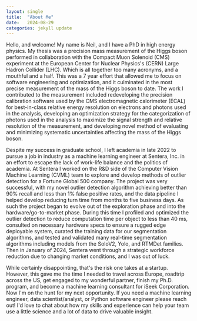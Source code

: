 ```yaml
---
layout: single
title:  "About Me"
date:   2024-08-29
categories: jekyll update
---
```


Hello, and welcome! My name is Neil, and I have a PhD in high energy physics. My thesis was a precision mass measurement of the Higgs boson performed in collaboration with the Compact Muon Solenoid (CMS) experiment at the European Center for Nuclear Physics's (CERN) Large Hadron Collider (LHC). Which is all together too many acronyms, and a mouthful and a half. This was a 7 year effort that allowed me to focus on software engineering and optimization, and it culminated in the most precise measurement of the mass of the Higgs boson to date. The work I contributed to the measurement included redeveloping the precision calibration software used by the CMS electromagnetic calorimeter (ECAL) for best-in-class relative energy resolution on electrons and photons used in the analysis, developing an optimization strategy for the categorization of photons used in the analysis to maximize the signal strength and relative resolution of the measurement, and developing novel method of evaluating and minimizing systematic uncertainties affecting the mass of the Higgs boson. 

Despite my success in graduate school, I left academia in late 2022 to pursue a job in industry as a machine learning engineer at Sentera, Inc. in an effort to escape the lack of work-life balance and the politics of academia. At Sentera I worked on the R&D side of the Computer Vision Machine Learning (CVML) team to explore and develop methods of outlier detection for a Fortune Global 500 company. The project was very successful, with my novel outlier detection algorithm achieving better than 90% recall and less than 1% false positive rates, and the data pipeline I helped develop reducing turn time from months to five business days. As such the project began to evolve out of the exploration phase and into the hardware/go-to-market phase. During this time I profiled and optimized the outlier detection to reduce computation time per object to less than 40 ms, consulted on necessary hardware specs to ensure a rugged edge deployable system, curated the training data for our segmentation algorithms, and tested and validated many real-time segmentation algorithms including models from the SoloV2, Yolo, and RTMDet families. Then in January of 2024, Sentera went through a strategic workforce reduction due to changing market conditions, and I was out of luck.

While certainly disappointing, that's the risk one takes at a startup. However, this gave me the time I needed to travel across Europe, roadtrip across the US, get engaged to my wonderful partner, finish my Ph.D. program, and become a machine learning consultant for iSeek Corporation. Now I'm on the hunt for my next opportunity. If you need a machine learning engineer, data scientist/analyst, or Python software engineer please reach out! I'd love to chat about how my skills and experience can help your team use a little science and a lot of data to drive valuable insight. 

